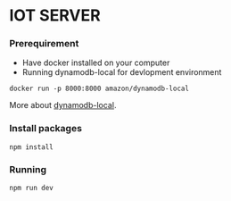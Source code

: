# IOT SERVER


### Prerequirement

* Have docker installed on your computer
* Running dynamodb-local for devlopment environment

```
docker run -p 8000:8000 amazon/dynamodb-local
```

More about [dynamodb-local](https://hub.docker.com/r/amazon/dynamodb-local/).

### Install packages

```
npm install
```


### Running

```
npm run dev
```
